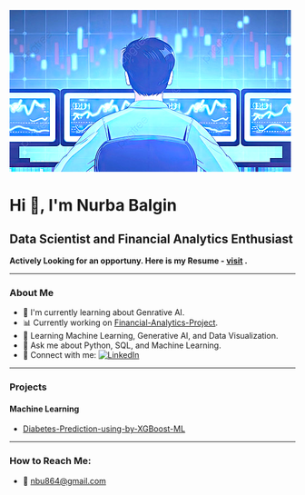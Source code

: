 ![Workspace](https://github.com/Nurba986/nurba986/blob/main/1.png)


# Hi 👋, I'm Nurba Balgin  
## Data Scientist and Financial Analytics Enthusiast  

**Actively Looking for an opportuny. Here is my Resume - [visit](https://github.com/Nurba986/nurba986/blob/main/CV_Nurba_Balgin.pdf)
.**  

---

### About Me
- 🌟 I'm currently learning about Genrative AI.
- 📊 Currently working on [Financial-Analytics-Project](#).
- 🌱 Learning Machine Learning, Generative AI, and Data Visualization.
- 💬 Ask me about Python, SQL, and Machine Learning.
- 🔗 Connect with me:
  [![LinkedIn](https://img.shields.io/badge/LinkedIn-0A66C2?style=for-the-badge&logo=linkedin&logoColor=white)](https://linkedin.com/in/nurbabalgin/)

 

---

### Projects
#### Machine Learning
- [Diabetes-Prediction-using-by-XGBoost-ML](https://github.com/nurba986/Diabetes-Prediction-using-by-XGBoost-ML)

---

### How to Reach Me:
- 📧 nbu864@gmail.com
